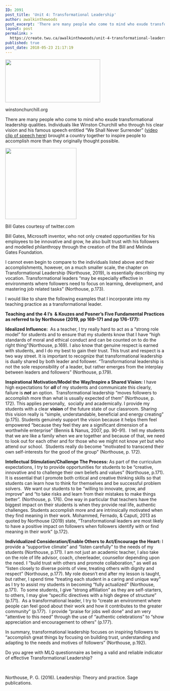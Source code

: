 ```yaml
---
ID: 2091
post_title: 'Unit 4: Transformational Leadership'
author: awalkinthewoods
post_excerpt: 'There are many people who come to mind who exude transformational leadership qualities. Individuals like Winston Churchill who through his clear vision and his famous speech entitled &ldquo;We Shall Never Surrender&rdquo; (video clip of speech here) brought a country together to inspire people to accomplish more than they originally thought possible. Bill Gates, Microsoft inventor, [&hellip;]'
layout: post
permalink: >
  https://create.twu.ca/awalkinthewoods/unit-4-transformational-leadership/
published: true
post_date: 2018-05-23 21:17:19
---
```

<div id="attachment_184" style="width: 310px" class="wp-caption alignright"><img class="wp-image-184 size-medium" src="http://create.twu.ca/awalkinthewoods/files/2018/05/winston-300x136.jpg" alt="" width="300" height="136" srcset="https://create.twu.ca/awalkinthewoods/files/2018/05/winston-300x136.jpg 300w, https://create.twu.ca/awalkinthewoods/files/2018/05/winston.jpg 333w" sizes="(max-width: 300px) 100vw, 300px" /><p class="wp-caption-text">winstonchurchill.org</p></div>

There are many people who come to mind who exude transformational leadership qualities. Individuals like Winston Churchill who through his clear vision and his famous speech entitled &#8220;We Shall Never Surrender&#8221; (<a href="https://www.youtube.com/watch?v=CyoMp2JceOw"  rel="noopener">video clip of speech here</a>) brought a country together to inspire people to accomplish more than they originally thought possible.

<div id="attachment_186" style="width: 235px" class="wp-caption alignleft"><img class="wp-image-186 size-full" src="http://create.twu.ca/awalkinthewoods/files/2018/05/bill-gates.jpg" alt="" width="225" height="225" srcset="https://create.twu.ca/awalkinthewoods/files/2018/05/bill-gates.jpg 225w, https://create.twu.ca/awalkinthewoods/files/2018/05/bill-gates-150x150.jpg 150w" sizes="(max-width: 225px) 100vw, 225px" /><p class="wp-caption-text">Bill Gates courtesy of twitter.com</p></div>

Bill Gates, Microsoft inventor, who not only created opportunities for his employees to be innovative and grow, he also built trust with his followers and modelled philanthropy through the creation of the Bill and Melinda Gates Foundation.

I cannot even begin to compare to the individuals listed above and their accomplishments, however, on a much smaller scale, the chapter on Transformational Leadership (Northouse, 2019), is essentially describing my vocation. Transformational leaders &#8220;may be especially effective in environments where followers need to focus on learning, development, and mastering job related tasks&#8221; (Northouse, p.173).

I would like to share the following examples that I incorporate into my teaching practice as a transformational leader.

<strong>Teaching and the 4 I&#8217;s  &amp; Kouzes and Posner&#8217;s Five Fundamental Practices as referred to by Northouse (2019, pp 169-171 and pp 176-177):</strong>

<strong>Idealized Influence:</strong>  As a teacher, I try really hard to act as a &#8220;strong role model&#8221; for students and to ensure that my students know that I have &#8220;high standards of moral and ethical conduct and can be counted on to do the right thing&#8221;(Northouse, p.169). I also know that genuine respect is earned with students, and I do my best to gain their trust. This trust and respect is a two way street. It is important to recognize that transformational leadership is dually shared by both leader and follower. &#8220;Transformational leadership is not the sole responsibility of a leader, but rather emerges from the interplay between leaders and followers&#8221; (Northouse, p.179).

<strong>Inspirational Motivation/Model the Way/Inspire a Shared Vision:</strong> I have high expectations for <strong><em>all</em> </strong>of my students and communicate this clearly, failure is <strong><em>not</em></strong> an option.  Transformational leadership &#8220;moves followers to accomplish more than what is usually expected of them&#8221; (Northouse, p. 172). This applies personally,  socially and academically. I provide my students with a clear <strong>vision</strong> of the future state of our classroom. Sharing this vision really is &#8220;simple, understandable, beneficial and energy creating&#8221; (p.175). Students genuinely support the vision because it helps them feel empowered &#8220;because they feel they are a significant dimension of a worthwhile enterprise&#8221; (Bennis &amp; Nanus, 2007, pp. 90-91).  I tell my students that we are like a family when we are together and because of that, we need to look out for each other and for those who we might not know <em>yet</em> but who attend our school.  Students really do become &#8220;motivated to transcend their own self-interests for the good of the group&#8221; (Northouse, p. 172).

<strong>Intellectual Stimulation/Challenge The Process:</strong> As part of the curriculum expectations, I try to provide opportunities for students to be &#8220;creative, innovative and to challenge their own beliefs and values&#8221; (Northouse, p.171). It is essential that I promote both critical and creative thinking skills so that students can learn how to think for themselves and be successful problem solvers.  We want our students to be &#8220;willing to innovate, grow, and improve&#8221; and &#8220;to take risks and learn from their mistakes to make things better&#8221;. (Northouse, p. 176). One way in particular that teachers have the biggest impact on their students is when they provide real life, authentic challenges. Students accomplish more and are intrinsically motivated when they find meaning in their work. Mohammed, Fernado, &amp; Caputi, 2013 as quoted by Northouse (2019) state, &#8220;Transformational leaders are most likely to have a positive impact on followers when followers identify with or find meaning in their work&#8221; (p.172).

<strong>Individualized Consideration/Enable Others to Act/Encourage the Heart:</strong> I provide a &#8220;supportive climate&#8221; and &#8220;listen carefully&#8221; to the needs of my students (Northouse, p.171). I am not just an academic teacher, I also take on the role of life advisor, coach, cheerleader, counsellor depending upon the need. I &#8220;build trust with others and promote collaboration,&#8221; as well as &#8220;listen closely to diverse points of view, treating others with dignity and respect&#8221; (Northouse, p.177). My role doesn&#8217;t end after my lesson is taught, but rather, I spend time &#8220;treating each student in a caring and unique way&#8221; as I try to assist my students in becoming &#8220;fully actualized&#8221; (Northouse, p.171).  To some students, I give &#8220;strong affiliation&#8221; as they are self-starters, to others, I may give &#8220;specific directives with a high degree of structure&#8221; (p.171).  As a transformational leader, I try to &#8220;create an environment where people can feel good about their work and how it contributes to the greater community&#8221; (p.177).  I provide &#8220;praise for jobs well done&#8221; and am very &#8220;attentive to this need&#8221; through the use of &#8220;authentic celebrations&#8221; to &#8220;show appreciation and encouragement to others&#8221; (p.177).

In summary, transformational leadership focuses on inspiring followers to &#8220;accomplish great things by focusing on building trust, understanding and adapting to the needs and motives of followers&#8221; (Northouse, p.192).

Do you agree with MLQ questionnaire as being a valid and reliable indicator of effective Transformational Leadership?

&nbsp;

Northouse, P. G. (2016). Leadership: Theory and practice. Sage publications.

&nbsp;

&nbsp;

&nbsp;